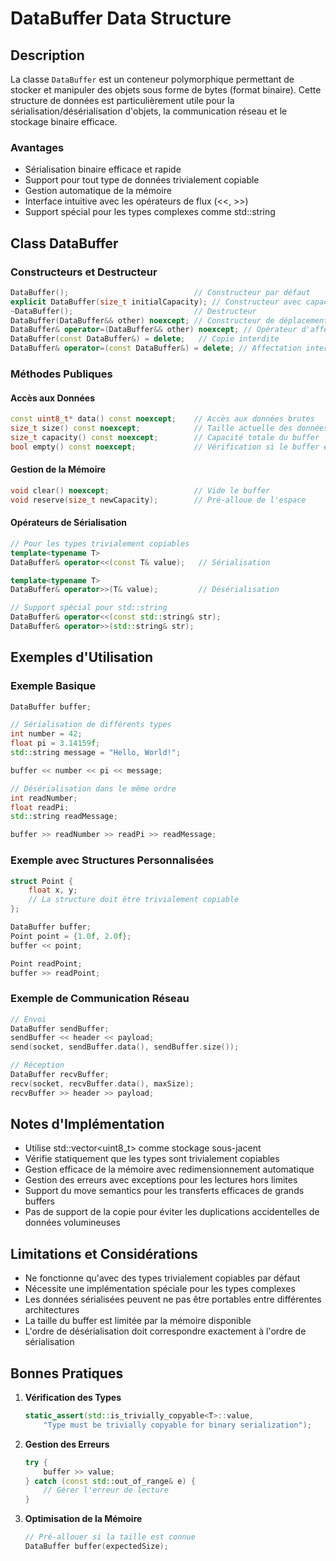 # DataBuffer Data Structure

## Description

La classe `DataBuffer` est un conteneur polymorphique permettant de stocker et manipuler des objets sous forme de bytes (format binaire). Cette structure de données est particulièrement utile pour la sérialisation/désérialisation d'objets, la communication réseau et le stockage binaire efficace.

### Avantages

- Sérialisation binaire efficace et rapide
- Support pour tout type de données trivialement copiable
- Gestion automatique de la mémoire
- Interface intuitive avec les opérateurs de flux (<<, >>)
- Support spécial pour les types complexes comme std::string

## Class DataBuffer

### Constructeurs et Destructeur

```cpp
DataBuffer();                            // Constructeur par défaut
explicit DataBuffer(size_t initialCapacity); // Constructeur avec capacité initiale
~DataBuffer();                           // Destructeur
DataBuffer(DataBuffer&& other) noexcept; // Constructeur de déplacement
DataBuffer& operator=(DataBuffer&& other) noexcept; // Opérateur d'affectation par déplacement
DataBuffer(const DataBuffer&) = delete;   // Copie interdite
DataBuffer& operator=(const DataBuffer&) = delete; // Affectation interdite
```

### Méthodes Publiques

#### Accès aux Données

```cpp
const uint8_t* data() const noexcept;    // Accès aux données brutes
size_t size() const noexcept;            // Taille actuelle des données
size_t capacity() const noexcept;        // Capacité totale du buffer
bool empty() const noexcept;             // Vérification si le buffer est vide
```

#### Gestion de la Mémoire

```cpp
void clear() noexcept;                   // Vide le buffer
void reserve(size_t newCapacity);        // Pré-alloue de l'espace
```

#### Opérateurs de Sérialisation

```cpp
// Pour les types trivialement copiables
template<typename T>
DataBuffer& operator<<(const T& value);   // Sérialisation

template<typename T>
DataBuffer& operator>>(T& value);         // Désérialisation

// Support spécial pour std::string
DataBuffer& operator<<(const std::string& str);
DataBuffer& operator>>(std::string& str);
```

## Exemples d'Utilisation

### Exemple Basique

```cpp
DataBuffer buffer;

// Sérialisation de différents types
int number = 42;
float pi = 3.14159f;
std::string message = "Hello, World!";

buffer << number << pi << message;

// Désérialisation dans le même ordre
int readNumber;
float readPi;
std::string readMessage;

buffer >> readNumber >> readPi >> readMessage;
```

### Exemple avec Structures Personnalisées

```cpp
struct Point {
    float x, y;
    // La structure doit être trivialement copiable
};

DataBuffer buffer;
Point point = {1.0f, 2.0f};
buffer << point;

Point readPoint;
buffer >> readPoint;
```

### Exemple de Communication Réseau

```cpp
// Envoi
DataBuffer sendBuffer;
sendBuffer << header << payload;
send(socket, sendBuffer.data(), sendBuffer.size());

// Réception
DataBuffer recvBuffer;
recv(socket, recvBuffer.data(), maxSize);
recvBuffer >> header >> payload;
```

## Notes d'Implémentation

- Utilise std::vector<uint8_t> comme stockage sous-jacent
- Vérifie statiquement que les types sont trivialement copiables
- Gestion efficace de la mémoire avec redimensionnement automatique
- Gestion des erreurs avec exceptions pour les lectures hors limites
- Support du move semantics pour les transferts efficaces de grands buffers
- Pas de support de la copie pour éviter les duplications accidentelles de données volumineuses

## Limitations et Considérations

- Ne fonctionne qu'avec des types trivialement copiables par défaut
- Nécessite une implémentation spéciale pour les types complexes
- Les données sérialisées peuvent ne pas être portables entre différentes architectures
- La taille du buffer est limitée par la mémoire disponible
- L'ordre de désérialisation doit correspondre exactement à l'ordre de sérialisation

## Bonnes Pratiques

1. **Vérification des Types**

   ```cpp
   static_assert(std::is_trivially_copyable<T>::value,
       "Type must be trivially copyable for binary serialization");
   ```

2. **Gestion des Erreurs**

   ```cpp
   try {
       buffer >> value;
   } catch (const std::out_of_range& e) {
       // Gérer l'erreur de lecture
   }
   ```

3. **Optimisation de la Mémoire**

   ```cpp
   // Pré-allouer si la taille est connue
   DataBuffer buffer(expectedSize);
   ```

